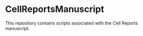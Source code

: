 # CellReportsManuscript

This repository contains scripts associated with the Cell Reports manuscript.
